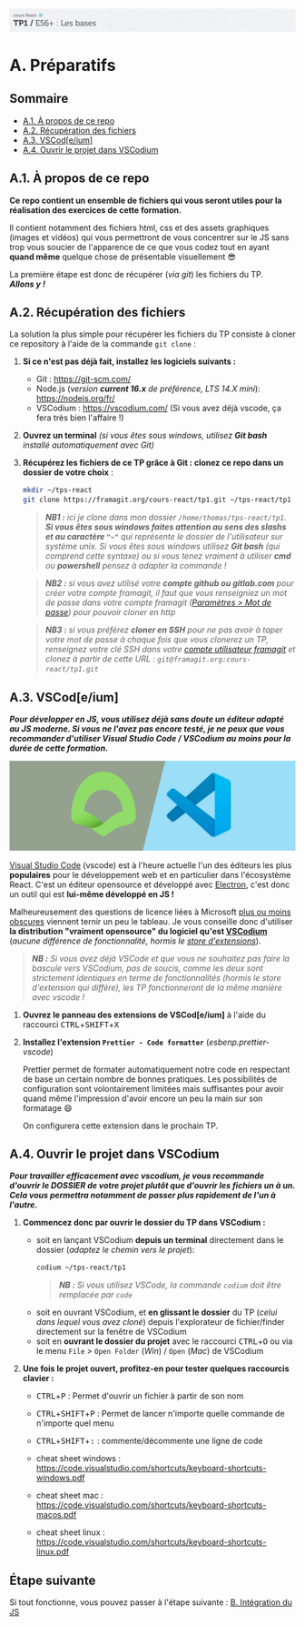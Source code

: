 <img src="images/readme/header-small.jpg" >

# A. Préparatifs <!-- omit in toc -->

## Sommaire <!-- omit in toc -->
- [A.1. À propos de ce repo](#a1-à-propos-de-ce-repo)
- [A.2. Récupération des fichiers](#a2-récupération-des-fichiers)
- [A.3. VSCod[e/ium]](#a3-vscodeium)
- [A.4. Ouvrir le projet dans VSCodium](#a4-ouvrir-le-projet-dans-vscodium)

## A.1. À propos de ce repo

**Ce repo contient un ensemble de fichiers qui vous seront utiles pour la réalisation des exercices de cette formation.**

Il contient notamment des fichiers html, css et des assets graphiques (images et vidéos) qui vous permettront de vous concentrer sur le JS sans trop vous soucier de l'apparence de ce que vous codez tout en ayant **quand même** quelque chose de présentable visuellement 😎

La première étape est donc de récupérer (_via git_) les fichiers du TP.<br>
_**Allons y !**_

## A.2. Récupération des fichiers

La solution la plus simple pour récupérer les fichiers du TP consiste à cloner ce repository à l'aide de la commande `git clone` :

1. **Si ce n'est pas déjà fait, installez les logiciels suivants :**
	- Git : https://git-scm.com/
	- Node.js (_version **current 16.x** de préférence, LTS 14.X mini_): https://nodejs.org/fr/
	- VSCodium : https://vscodium.com/ (Si vous avez déjà vscode, ça fera très bien l'affaire !)

2. **Ouvrez un terminal** *(si vous êtes sous windows, utilisez **Git bash** installé automatiquement avec Git)*

3. **Récupérez les fichiers de ce TP grâce à Git : clonez ce repo dans un dossier de votre choix** :
	```bash
	mkdir ~/tps-react
	git clone https://framagit.org/cours-react/tp1.git ~/tps-react/tp1
	```
	> _**NB1 :** ici je clone dans mon dossier `/home/thomas/tps-react/tp1`. **Si vous êtes sous windows faites attention au sens des slashs et au caractère `"~"`** qui représente le dossier de l'utilisateur sur système unix. Si vous êtes sous windows utilisez **Git bash** (qui comprend cette syntaxe) ou si vous tenez vraiment à utiliser **cmd** ou **powershell** pensez à adapter la commande !_

	> _**NB2 :** si vous avez utilisé votre **compte github ou gitlab.com** pour créer votre compte framagit, il faut que vous renseigniez un mot de passe dans votre compte framagit ([Paramètres > Mot de passe](https://framagit.org/profile/password/edit)) pour pouvoir cloner en http_

	> _**NB3 :** si vous préférez **cloner en SSH** pour ne pas avoir à taper votre mot de passe à chaque fois que vous clonerez un TP, renseignez votre clé SSH dans votre [compte utilisateur framagit](https://framagit.org/profile/keys) et clonez à partir de cette URL : `git@framagit.org:cours-react/tp1.git`_

## A.3. VSCod[e/ium]

_**Pour développer en JS, vous utilisez déjà sans doute un éditeur adapté au JS moderne. Si vous ne l'avez pas encore testé, je ne peux que vous recommander d'utiliser Visual Studio Code / VSCodium au moins pour la durée de cette formation.**_

<img src="images/readme/vscode-ium.jpg" />

[Visual Studio Code](https://code.visualstudio.com/) (vscode) est à l'heure actuelle l'un des éditeurs les plus **populaires** pour le développement web et en particulier dans l'écosystème React. C'est un éditeur opensource et développé avec [Electron](https://electronjs.org/), c'est donc un outil qui est **lui-même développé en JS !**

Malheureusement des questions de licence liées à Microsoft [plus ou moins obscures](https://vscodium.com/#why) viennent ternir un peu le tableau. Je vous conseille donc d'utiliser **la distribution "vraiment opensource" du logiciel qu'est [VSCodium](https://vscodium.com/)** (_aucune différence de fonctionnalité, hormis le [store d'extensions](https://github.com/VSCodium/vscodium/blob/master/DOCS.md#extensions-marketplace)_).

> _**NB :** Si vous avez déjà VSCode et que vous ne souhaitez pas faire la bascule vers VSCodium, pas de soucis, comme les deux sont strictement identiques en terme de fonctionnalités (hormis le store d'extension qui diffère), les TP fonctionneront de la même manière avec vscode !_


1. **Ouvrez le panneau des extensions de VSCod[e/ium]** à l'aide du raccourci <kbd>CTRL</kbd>+<kbd>SHIFT</kbd>+<kbd>X</kbd>

1. **Installez l'extension `Prettier - Code formatter`** (_esbenp.prettier-vscode_)

	Prettier permet de formater automatiquement notre code en respectant de base un certain nombre de bonnes pratiques. Les possibilités de configuration sont volontairement limitées mais suffisantes pour avoir quand même l'impression d'avoir encore un peu la main sur son formatage 😄

	On configurera cette extension dans le prochain TP.

## A.4. Ouvrir le projet dans VSCodium

_**Pour travailler efficacement avec vscodium, je vous recommande d'ouvrir le DOSSIER de votre projet plutôt que d'ouvrir les fichiers un à un. Cela vous permettra notamment de passer plus rapidement de l'un à l'autre.**_

1. **Commencez donc par ouvrir le dossier du TP dans VSCodium :**
	- soit en lançant VSCodium **depuis un terminal** directement dans le dossier (*adaptez le chemin vers le projet*):
		```bash
		codium ~/tps-react/tp1
		```
		> _**NB :** Si vous utilisez VSCode, la commande `codium` doit être remplacée par `code`_
	- soit en ouvrant VSCodium, et **en glissant le dossier** du TP (_celui dans lequel vous avez cloné_) depuis l'explorateur de fichier/finder directement sur la fenêtre de VSCodium
	- soit en **ouvrant le dossier du projet** avec le raccourci <kbd>CTRL</kbd>+<kbd>O</kbd> ou via le menu `File` > `Open Folder` (_Win_) / `Open` (_Mac_) de VSCodium

2. **Une fois le projet ouvert, profitez-en pour tester quelques raccourcis clavier :**
	- <kbd>CTRL</kbd>+<kbd>P</kbd> : Permet d'ouvrir un fichier à partir de son nom
	- <kbd>CTRL</kbd>+<kbd>SHIFT</kbd>+<kbd>P</kbd> : Permet de lancer n'importe quelle commande de n'importe quel menu
	- <kbd>CTRL</kbd>+<kbd>SHIFT</kbd>+<kbd>:</kbd> : commente/décommente une ligne de code

	- cheat sheet windows : https://code.visualstudio.com/shortcuts/keyboard-shortcuts-windows.pdf
	- cheat sheet mac : https://code.visualstudio.com/shortcuts/keyboard-shortcuts-macos.pdf
	- cheat sheet linux : https://code.visualstudio.com/shortcuts/keyboard-shortcuts-linux.pdf

## Étape suivante <!-- omit in toc -->
Si tout fonctionne, vous pouvez passer à l'étape suivante : [B. Intégration du JS](B-integration.md)